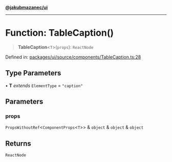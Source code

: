 [**@jakubmazanec/ui**](../README.md)

---

# Function: TableCaption()

> **TableCaption**\<`T`\>(`props`): `ReactNode`

Defined in:
[packages/ui/source/components/TableCaption.ts:28](https://github.com/jakubmazanec/tools/blob/797379ce98752dc838b82c8398e04d90c58ce9e7/packages/ui/source/components/TableCaption.ts#L28)

## Type Parameters

• **T** _extends_ `ElementType` = `"caption"`

## Parameters

### props

`PropsWithoutRef`\<`ComponentProps`\<`T`\>\> & `object` & `object` & `object`

## Returns

`ReactNode`
